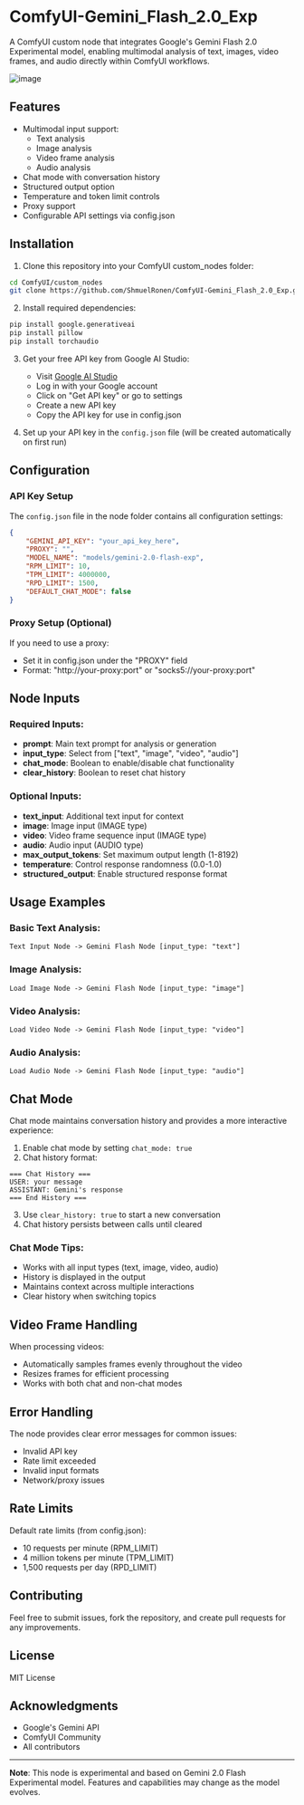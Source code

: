 # ComfyUI-Gemini_Flash_2.0_Exp

A ComfyUI custom node that integrates Google's Gemini Flash 2.0 Experimental model, enabling multimodal analysis of text, images, video frames, and audio directly within ComfyUI workflows.

![image](https://github.com/user-attachments/assets/cbcfbf33-52df-4474-b322-b89210414117)

## Features

- Multimodal input support:
  - Text analysis
  - Image analysis
  - Video frame analysis
  - Audio analysis
- Chat mode with conversation history
- Structured output option
- Temperature and token limit controls
- Proxy support
- Configurable API settings via config.json

## Installation

1. Clone this repository into your ComfyUI custom_nodes folder:
```bash
cd ComfyUI/custom_nodes
git clone https://github.com/ShmuelRonen/ComfyUI-Gemini_Flash_2.0_Exp.git
```

2. Install required dependencies:
```bash
pip install google.generativeai
pip install pillow
pip install torchaudio
```

3. Get your free API key from Google AI Studio:
   - Visit [Google AI Studio](https://aistudio.google.com/prompts/new_chat)
   - Log in with your Google account
   - Click on "Get API key" or go to settings
   - Create a new API key
   - Copy the API key for use in config.json

4. Set up your API key in the `config.json` file (will be created automatically on first run)

## Configuration

### API Key Setup

The `config.json` file in the node folder contains all configuration settings:
```json
{
    "GEMINI_API_KEY": "your_api_key_here",
    "PROXY": "",
    "MODEL_NAME": "models/gemini-2.0-flash-exp",
    "RPM_LIMIT": 10,
    "TPM_LIMIT": 4000000,
    "RPD_LIMIT": 1500,
    "DEFAULT_CHAT_MODE": false
}
```

### Proxy Setup (Optional)

If you need to use a proxy:
- Set it in config.json under the "PROXY" field
- Format: "http://your-proxy:port" or "socks5://your-proxy:port"

## Node Inputs

### Required Inputs:
- **prompt**: Main text prompt for analysis or generation
- **input_type**: Select from ["text", "image", "video", "audio"]
- **chat_mode**: Boolean to enable/disable chat functionality
- **clear_history**: Boolean to reset chat history

### Optional Inputs:
- **text_input**: Additional text input for context
- **image**: Image input (IMAGE type)
- **video**: Video frame sequence input (IMAGE type)
- **audio**: Audio input (AUDIO type)
- **max_output_tokens**: Set maximum output length (1-8192)
- **temperature**: Control response randomness (0.0-1.0)
- **structured_output**: Enable structured response format

## Usage Examples

### Basic Text Analysis:
```
Text Input Node -> Gemini Flash Node [input_type: "text"]
```

### Image Analysis:
```
Load Image Node -> Gemini Flash Node [input_type: "image"]
```

### Video Analysis:
```
Load Video Node -> Gemini Flash Node [input_type: "video"]
```

### Audio Analysis:
```
Load Audio Node -> Gemini Flash Node [input_type: "audio"]
```

## Chat Mode

Chat mode maintains conversation history and provides a more interactive experience:

1. Enable chat mode by setting `chat_mode: true`
2. Chat history format:
```
=== Chat History ===
USER: your message
ASSISTANT: Gemini's response
=== End History ===
```
3. Use `clear_history: true` to start a new conversation
4. Chat history persists between calls until cleared

### Chat Mode Tips:
- Works with all input types (text, image, video, audio)
- History is displayed in the output
- Maintains context across multiple interactions
- Clear history when switching topics

## Video Frame Handling

When processing videos:
- Automatically samples frames evenly throughout the video
- Resizes frames for efficient processing
- Works with both chat and non-chat modes

## Error Handling

The node provides clear error messages for common issues:
- Invalid API key
- Rate limit exceeded
- Invalid input formats
- Network/proxy issues

## Rate Limits

Default rate limits (from config.json):
- 10 requests per minute (RPM_LIMIT)
- 4 million tokens per minute (TPM_LIMIT)
- 1,500 requests per day (RPD_LIMIT)

## Contributing

Feel free to submit issues, fork the repository, and create pull requests for any improvements.

## License

MIT License

## Acknowledgments

- Google's Gemini API
- ComfyUI Community
- All contributors

---

**Note**: This node is experimental and based on Gemini 2.0 Flash Experimental model. Features and capabilities may change as the model evolves.
